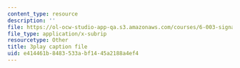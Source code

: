 ```yaml
---
content_type: resource
description: ''
file: https://ol-ocw-studio-app-qa.s3.amazonaws.com/courses/6-003-signals-and-systems-fall-2011/e414461b8483533abf1445a2188a4ef4_K3OFb7RlbVE.vtt
file_type: application/x-subrip
resourcetype: Other
title: 3play caption file
uid: e414461b-8483-533a-bf14-45a2188a4ef4
---
```

